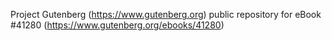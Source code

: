 Project Gutenberg (https://www.gutenberg.org) public repository for eBook #41280 (https://www.gutenberg.org/ebooks/41280)
